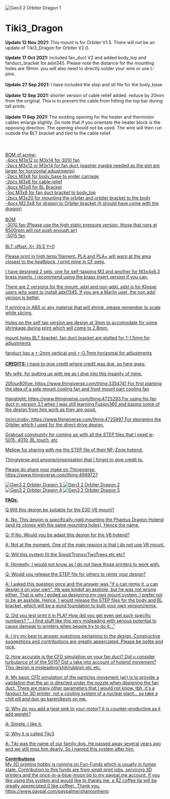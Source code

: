 ![Gen3 2 Orbiter Dragon 1](https://user-images.githubusercontent.com/68491566/132848046-67d77863-799a-4bd1-ae1e-968a23e3ffc2.png)
# Tiki3_Dragon

<b>Update 12 Nov 2021: </b> This mount is for Orbiter V1.5. There will not be an update of Tiki3_Dragon for Orbiter V2.0. 

<b>Update 17 Oct 2021: </b> included fan_duct V2 and added body_top and fanduct_bracket for adxl345. Please note the distance for the mounting holes are 19mm. you will also need to directly solder your wire or use L-pins.
\
\
<b>Update 27 Sep 2021: </b> I have included the step and stl file for the body_base.
\
\
<b>Update 12 Sep 2021: </b> shorter version of cable relief added. reduce by 20mm from the original. This is to prevent the cable from hitting the top bar during tall prints. 
\
\
<b>Update 11 Sep 2021: </b> The existing opening for the heater and thermistor cables enlarge slightly. Do note that if you orientate the heater block is the opposing direction. The opening should not be used. The wire will then run outside the BLT bracket and tied to the cable relief. 
\
\
\
\
<u> BOM of screw:\
-4pcs M3x12 or M3x14 for 3010 fan\
-2pcs M3x12 or M3x14 for fan duct (washer maybe needed as the slot are larger for horizontal adjustments)\
-2pcs M3x8 for body_base to ender carriage\
-2pcs M3x8 for cable relief\
-4pcs M3x8 for BL Bracket\
-1pc  M3x8 for fan duct bracket to body_top\
-2pcs M3x20 for mounting the orbiter and orbiter bracket to the body\
-4pcs M2.5x8 for dragon to Orbiter bracket (it should have come with the dragon)
\
\
BOM\
-3010 fan (Please use the high static pressure version, those that runs at 8500rpm will not push enough air)\
-5015 fan\
\
BLT offset: X= 35.5 Y=0

Please print in high temp filament. PLA and PLA+ will warp at the area closest to the heatblock. I print mine in CF petg. 

I have designed 2 sets; one for self-tapping M3 and another for M3x4x6.3 brass inserts. I recommend using the brass insert version if you can.

There are 2 versions for the mount. adxl and non-adxl. adxl is for Klipper users who want to install adxl1345. If you are a Marlin user, the non adxl version is better.

If printing in ABS or any material that will shrink, please remember to scale while slicing.

Holes on the self tap version are design at 3mm to accomodate for some shrinkage during print which will come to 2.8mm.

mount holes BLT bracket, fan duct bracket are slotted for 1-1.5mm for adjustments 

fanduct has a +-2mm vertical and +-0.7mm horizontal for adjustments 
\
\
  <b>CREDITS:</b>
I have to give credit where credit was due, so here goes: 
  
My wife, for putting up with me as I dive into this insanity of mine. 

20four80five: https://www.thingiverse.com/thing:3354741
For first planting the idea of a side mount cooling fan and front mount part cooling fan

Hangtight: https://www.thingiverse.com/thing:4725293
For using his fan duct in version 3.1 when I was still learning Fusion360 and basing some of the design from him work as they are good.

lorinczroby: https://www.thingiverse.com/thing:4725897
For designing the Orbiter which I used for the direct drive design.

Grabcad community for coming up with all the STEP files that I need ie; 5015, 4010, BL touch, etc

Mellow for sharing with me the STEP file of their NF-Zone hotend. 

Thingiverse and anyone/organisation that I forgot to give credit to.

Please do share your make on Thingiverse: https://www.thingiverse.com/thing:4949727
 

![Gen3 2 Orbiter Dragon 3](https://user-images.githubusercontent.com/68491566/132848101-29a7b8e5-de1d-4984-afe6-a267c87956ab.png)
![Gen3 2 Orbiter Dragon 2](https://user-images.githubusercontent.com/68491566/132848111-75af560b-2698-4bdb-8179-77fc8113f430.png)
![Gen3 2 Orbiter Dragon 4](https://user-images.githubusercontent.com/68491566/132848134-5716cac6-c493-4ef6-8b96-6383cbf3f3f8.png)
![Gen3 2 Orbiter Dragon 5](https://user-images.githubusercontent.com/68491566/132848147-4f660563-f890-4758-bbab-ac142b082de8.png)

<b>FAQs:</b>

Q:Will this design be suitable for the E3D V6 mount?

A: No. This design is specifically rigid mounting the Phaetus Dragon Hotend (and its clones with the same mounting holes), Hence the name. 

Q: If No. Would you be adapt this design for the V6 hotend?

A: Not at the moment. One of the main reasion is that I do not use V6 mount. 

Q: Will this system fit the Sovol/Tronxy/TwoTrees etc etc?

A: Honestly, I would not know as I do not have those printers to work with.

Q: Would you release the STEP file for others to remix your design?

A: I asked this question once and the answer was "if u can remix it, u can design it on your own". He was kindof an asshole, but he was not wrong either. That is why I ended up designing my own mount system. I prefer not to be an asshole. Hence, I would release the STEP files for the body and BL bracket, which will be a good foundation to built your own version/remix. 

Q: Did you test print it in PLA? How did you get even get such specific numbers? "...I find stuff like this very misleading with serious potential to cause damage to printers when people try to do it..." 

A: I try my best to answer questions pertaining to the design. Constructive suggestions and contributions are greatly apperciated. Please be polite and nice.

Q: How accurate is the CFD simulation on your fan duct? Did u consider turbulance of of the 5015? Did u take into account of hotend movement? This design is misleading/shit/rubbish etc etc.

A: My basic CFD simulation of the particles movement (air) is to provide a validation that the air is directed under the nozzle when designing the fan duct. There are many other parameters that I would not know. tbh, it's a fanduct for 3D printer, not a cooling system of a nuclear plant... so take a chill pill and dun go karen/kevin on me. 

Q: Why do you add a heat sink to your motor? it is counter-productive as it add weight? 

A: Simple. I like it. 

Q: Why it is called Tiki3

A: Tiki was the name of our family dog. He passed away several years ago and we still miss him dearly. So I named this system after him. 

<b>Contributions</b>\
 My 3D printing hobby is running on Fun-Funds which is usually in fumes state. Contribution to this funds are from small print jobs, servicing 3D printers and the once-in-a-blue-moon tip to my paypal.me account. If you like using this system and would like to thanks me, a $2 coffee tip will be greatly appreciated (I like coffee). Thank you. https://www.paypal.com/paypalme/shannonheng
